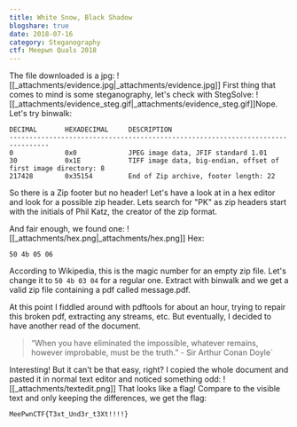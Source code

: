```yaml
---
title: White Snow, Black Shadow
blogshare: true
date: 2018-07-16
category: Steganography
ctf: Meepwn Quals 2018
---
```

The file downloaded is a jpg:
![[_attachments/evidence.jpg|_attachments/evidence.jpg]]
First thing that comes to mind is some steganography, let's check with StegSolve:
![[_attachments/evidence_steg.gif|_attachments/evidence_steg.gif]]Nope. Let's try binwalk:
```
DECIMAL       HEXADECIMAL     DESCRIPTION
--------------------------------------------------------------------------------
0             0x0             JPEG image data, JFIF standard 1.01
30            0x1E            TIFF image data, big-endian, offset of first image directory: 8
217428        0x35154         End of Zip archive, footer length: 22
```
So there is a Zip footer but no header! Let's have a look at in a hex editor and look for a possible zip header. Lets search for "PK" as zip headers start with the initials of Phil Katz, the creator of the zip format.

And fair enough, we found one:
![[_attachments/hex.png|_attachments/hex.png]]
Hex:
```
50 4b 05 06
```

According to Wikipedia, this is the magic number for an empty zip file. Let's change it to `50 4b 03 04` for a regular one. Extract with binwalk and we get a valid zip file containing a pdf called message.pdf.

At this point I fiddled around with pdftools for about an hour, trying to repair this broken pdf, extracting any streams, etc.
But eventually, I decided to have another read of the document.

> “When you have eliminated the impossible, whatever remains, however improbable, must be the truth.” - Sir Arthur Conan Doyle`

Interesting! But it can't be that easy, right? I copied the whole document and pasted it in normal text editor and noticed something odd:
![[_attachments/textedit.png]]
That looks like a flag! Compare to the visible text and only keeping the differences, we get the flag:

`MeePwnCTF{T3xt_Und3r_t3Xt!!!!}`